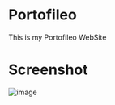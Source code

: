 # Portofileo
This is my Portofileo WebSite
# Screenshot
![image](https://github.com/Searchlink123/Portofileo/assets/168647034/2e8d5526-83b6-4540-b80f-3ec95f5d9ab9)
